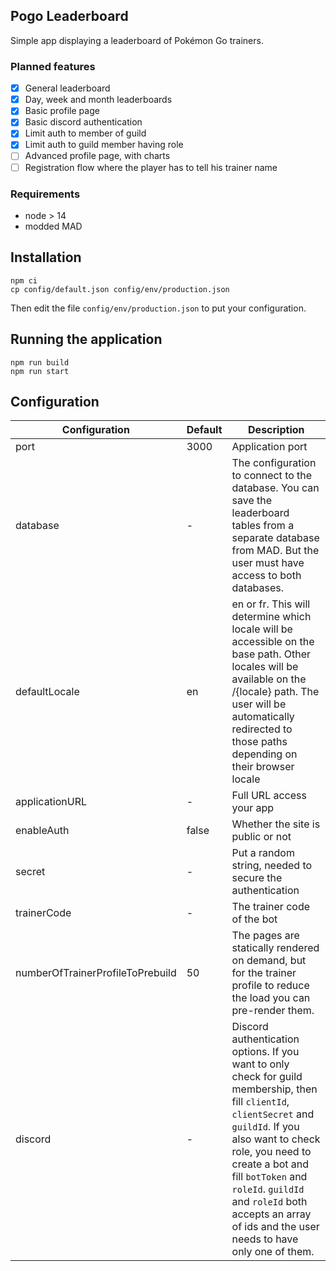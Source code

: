 ## Pogo Leaderboard

Simple app displaying a leaderboard of Pokémon Go trainers.

### Planned features

- [x] General leaderboard
- [x] Day, week and month leaderboards
- [x] Basic profile page
- [x] Basic discord authentication
- [x] Limit auth to member of guild
- [x] Limit auth to guild member having role
- [ ] Advanced profile page, with charts
- [ ] Registration flow where the player has to tell his trainer name

### Requirements

- node > 14
- modded MAD

## Installation

```shell
npm ci
cp config/default.json config/env/production.json
```

Then edit the file `config/env/production.json` to put your configuration.

## Running the application

```shell
npm run build
npm run start
```

## Configuration

| Configuration                    | Default | Description                                                                                                                                                                                                                                                                                                                     |
| -------------------------------- | ------- | ------------------------------------------------------------------------------------------------------------------------------------------------------------------------------------------------------------------------------------------------------------------------------------------------------------------------------- |
| port                             | 3000    | Application port                                                                                                                                                                                                                                                                                                                |
| database                         | -       | The configuration to connect to the database. You can save the leaderboard tables from a separate database from MAD. But the user must have access to both databases.                                                                                                                                                           |
| defaultLocale                    | en      | en or fr. This will determine which locale will be accessible on the base path. Other locales will be available on the /{locale} path. The user will be automatically redirected to those paths depending on their browser locale                                                                                               |
| applicationURL                   | -       | Full URL access your app                                                                                                                                                                                                                                                                                                        |
| enableAuth                       | false   | Whether the site is public or not                                                                                                                                                                                                                                                                                               |
| secret                           | -       | Put a random string, needed to secure the authentication                                                                                                                                                                                                                                                                        |
| trainerCode                      | -       | The trainer code of the bot                                                                                                                                                                                                                                                                                                     |
| numberOfTrainerProfileToPrebuild | 50      | The pages are statically rendered on demand, but for the trainer profile to reduce the load you can pre-render them.                                                                                                                                                                                                            |
| discord                          | -       | Discord authentication options. If you want to only check for guild membership, then fill `clientId`, `clientSecret` and `guildId`. If you also want to check role, you need to create a bot and fill `botToken` and `roleId`. `guildId` and `roleId` both accepts an array of ids and the user needs to have only one of them. |
